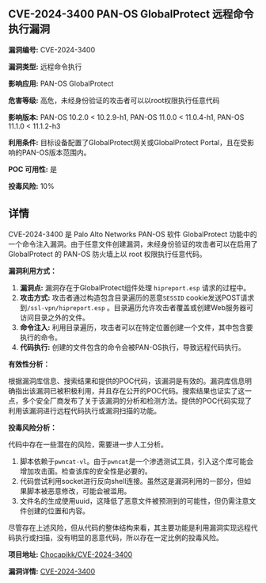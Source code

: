 ## CVE-2024-3400 PAN-OS GlobalProtect 远程命令执行漏洞

**漏洞编号:** CVE-2024-3400

**漏洞类型:** 远程命令执行

**影响应用:** PAN-OS GlobalProtect

**危害等级:** 高危，未经身份验证的攻击者可以以root权限执行任意代码

**影响版本:** PAN-OS 10.2.0 < 10.2.9-h1, PAN-OS 11.0.0 < 11.0.4-h1, PAN-OS 11.1.0 < 11.1.2-h3

**利用条件:** 目标设备配置了GlobalProtect网关或GlobalProtect Portal，且在受影响的PAN-OS版本范围内。

**POC 可用性:** 是

**投毒风险:** 10%

## 详情

CVE-2024-3400 是 Palo Alto Networks PAN-OS 软件 GlobalProtect 功能中的一个命令注入漏洞。由于任意文件创建漏洞，未经身份验证的攻击者可以在启用了 GlobalProtect 的 PAN-OS 防火墙上以 root 权限执行任意代码。

**漏洞利用方式：**

1.  **漏洞点:** 漏洞存在于GlobalProtect组件处理 `hipreport.esp` 请求的过程中。
2.  **攻击方式:** 攻击者通过构造包含目录遍历的恶意`SESSID` cookie发送POST请求到`/ssl-vpn/hipreport.esp` 。目录遍历允许攻击者覆盖或创建Web服务器可访问目录之外的文件。
3.  **命令注入:**  利用目录遍历，攻击者可以在特定位置创建一个文件，其中包含要执行的命令。
4.  **代码执行:** 创建的文件包含的命令会被PAN-OS执行，导致远程代码执行。

**有效性分析：**

根据漏洞库信息、搜索结果和提供的POC代码，该漏洞是有效的。漏洞库信息明确指出该漏洞已被积极利用，并且存在公开的POC代码。搜索结果也证实了这一点，多个安全厂商发布了关于该漏洞的分析和检测方法。提供的POC代码实现了利用该漏洞进行远程代码执行或漏洞扫描的功能。

**投毒风险分析：**

代码中存在一些潜在的风险，需要进一步人工分析。
1. 脚本依赖于`pwncat-vl`。由于`pwncat`是一个渗透测试工具，引入这个库可能会增加攻击面。检查该库的安全性是必要的。
2.  代码尝试利用socket进行反向shell连接。虽然这是漏洞利用的一部分，但如果脚本被恶意修改，可能会被滥用。
3. 文件名的生成使用uuid，这降低了恶意文件被预测到的可能性，但仍需注意文件创建的位置和内容。

尽管存在上述风险，但从代码的整体结构来看，其主要功能是利用漏洞实现远程代码执行或扫描，没有明显的恶意代码，所以存在一定比例的投毒风险。

**项目地址:** [Chocapikk/CVE-2024-3400](https://github.com/Chocapikk/CVE-2024-3400)

**漏洞详情:** [CVE-2024-3400](https://nvd.nist.gov/vuln/detail/CVE-2024-3400)